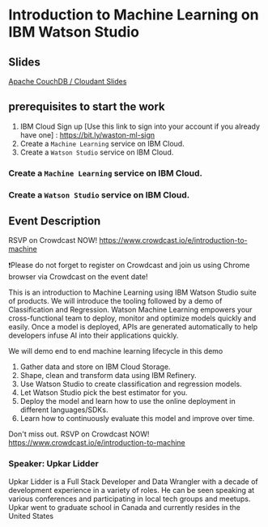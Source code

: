 # Introduction to Machine Learning on IBM Watson Studio

## Slides
[Apache CouchDB / Cloudant Slides](https://slides.com/upkar/apache-couchdb-cloudant)

## prerequisites to start the work
1. IBM Cloud Sign up [Use this link to sign into your account if you already have one] : <https://bit.ly/waston-ml-sign>
2. Create a `Machine Learning` service on IBM Cloud.
3. Create a `Watson Studio` service on IBM Cloud.

### Create a `Machine Learning` service on IBM Cloud.

### Create a `Watson Studio` service on IBM Cloud.

## Event Description
RSVP on Crowdcast NOW!
https://www.crowdcast.io/e/introduction-to-machine

❗Please do not forget to register on Crowdcast and join us using Chrome browser via Crowdcast on the event date!

This is an introduction to Machine Learning using IBM Watson Studio suite of products. We will introduce the tooling followed by a demo of Classification and Regression. Watson Machine Learning empowers your cross-functional team to deploy, monitor and optimize models quickly and easily. Once a model is deployed, APIs are generated automatically to help developers infuse AI into their applications quickly.

We will demo end to end machine learning lifecycle in this demo

1. Gather data and store on IBM Cloud Storage.
2. Shape, clean and transform data using IBM Refinery.
3. Use Watson Studio to create classification and regression models.
4. Let Watson Studio pick the best estimator for you.
5. Deploy the model and learn how to use the online deployment in different languages/SDKs.
6. Learn how to continuously evaluate this model and improve over time.

Don't miss out. RSVP on Crowdcast NOW!
https://www.crowdcast.io/e/introduction-to-machine

### Speaker: Upkar Lidder

Upkar Lidder is a Full Stack Developer and Data Wrangler with a decade of development experience in a variety of roles. He can be seen speaking at various conferences and participating in local tech groups and meetups. Upkar went to graduate school in Canada and currently resides in the United States


